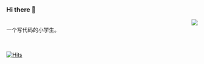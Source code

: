 ### Hi there 👋

<img align="right" src="https://github-readme-stats.vercel.app/api?username=citang&hide_title=true"/>
<br>
一个写代码的小学生。
<br>
<br>
<br>

[![Hits](https://hits.seeyoufarm.com/api/count/incr/badge.svg?url=https%3A%2F%2Fgithub.com%2Fcitang)](https://hits.seeyoufarm.com)

